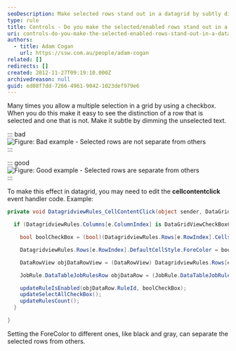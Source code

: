 ```yaml
---
seoDescription: Make selected rows stand out in a datagrid by subtly dimming unselected text.
type: rule
title: Controls - Do you make the selected/enabled rows stand out in a datagrid?
uri: controls-do-you-make-the-selected-enabled-rows-stand-out-in-a-datagrid
authors:
  - title: Adam Cogan
    url: https://ssw.com.au/people/adam-cogan
related: []
redirects: []
created: 2012-11-27T09:19:10.000Z
archivedreason: null
guid: ed08f7dd-7266-4961-9042-1023def979e6
---
```


Many times you allow a multiple selection in a grid by using a checkbox. When you do this make it easy to see the distinction of a row that is selected and one that is not. Make it subtle by dimming the unselected text.

<!--endintro-->

::: bad  
![Figure: Bad example - Selected rows are not separate from others](/interface-selected-rows-bad.jpg)  
:::

::: good  
![Figure: Good example - Selected rows are separate from others](/interface-selected-rows-good.jpg)  
:::

To make this effect in datagrid, you may need to edit the **cellcontentclick** event handler code. Example:

```cs
private void DatagridviewRules_CellContentClick(object sender, DataGridViewCellEventArgs e) {

  if (DatagridviewRules.Columns[e.ColumnIndex] is DataGridViewCheckBoxColumn && e.ColumnIndex == 0 && e.RowIndex != -1) {

    bool boolCheckBox = (bool)(DatagridviewRules.Rows[e.RowIndex].Cells[e.ColumnIndex].Value);

    DatagridviewRules.Rows[e.RowIndex].DefaultCellStyle.ForeColor = boolCheckBox ? SystemColors.WindowText : SystemColors.ControlDark;

    DataRowView objDataRowView = (DataRowView) DatagridviewRules.Rows[e.RowIndex].DataBoundItem;

    JobRule.DataTableJobRulesRow objDataRow = (JobRule.DataTableJobRulesRow)(objDataRowView.Row);

    updateRuleIsEnabled(objDataRow.RuleId, boolCheckBox);
    updateSelectAllCheckBox();
    updateRulesCount();
  }

}
```

Setting the ForeColor to different ones, like black and gray, can separate the selected rows from others.
